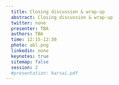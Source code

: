 ```yaml
---
  title: Closing discussion & wrap-up
  abstract: Closing discussion & wrap-up
  twitter: none
  presenter: TBA
  authors: TBA
  time: 12:15-12:30
  photo: abl.png
  linkedin: none
  keynotes: true
  sitemap: false
  session: 2
  #presentation: karsai.pdf
---
```

